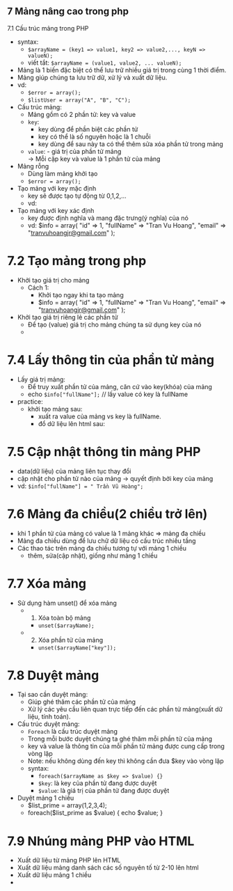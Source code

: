 ## 7 Mảng nâng cao trong php

7.1 Cấu trúc mảng trong PHP

- syntax:
  - `$arrayName = (key1 => value1, key2 => value2,..., keyN => valueN);`
  - viết tắt:
    `$arrayName = (value1, value2, ... valueN);`
- Mảng là 1 biến đặc biệt có thể lưu trữ nhiều giá trị trong cùng 1 thời điểm.
- Mảng giúp chúng ta lưu trữ dữ, xử lý và xuất dữ liệu.
- vd:
  - `$error = array();`
  - `$listUser = array("A", "B", "C");`
- Cấu trúc mảng:
  - Mảng gồm có 2 phần tử: key và value
  - `key`:
    - key dùng để phần biệt các phần tử
    - key có thể là số nguyên hoặc là 1 chuỗi
    - key dùng để sau này ta có thể thêm sửa xóa phần tử trong mảng
  - `value`: - giá trị của phần tử mảng  
    -> Mỗi cặp key và value là 1 phần tử của mảng
- Mảng rỗng
  - Dùng làm mảng khởi tạo
  - `$error = array();`
- Tạo mảng với key mặc định
  - key sẽ được tạo tự động từ 0,1,2,...
  - vd:
- Tạo mảng với key xác định
  - key được định nghĩa và mang đặc trưng(ý nghĩa) của nó
  - vd:
    $info = array(
    "id" => 1,
    "fullName" => "Tran Vu Hoang",
    "email" => "tranvuhoangjr@gmail.com"
    );

# 7.2 Tạo mảng trong php

- Khởi tạo giá trị cho mảng
  - Cách 1:
    - Khởi tạo ngay khi ta tạo mảng
    - $info = array(
      "id" => 1,
      "fullName" => "Tran Vu Hoang",
      "email" => "tranvuhoangjr@gmail.com"
      );
- Khởi tạo giá trị riêng lẻ các phần tử
  - Để tạo (value) giá trị cho mảng chúng ta sử dụng key của nó
  -

# 7.4 Lấy thông tin của phần tử mảng

- Lấy giá trị mảng:
  - Để truy xuất phần tử của mảng, căn cứ vào key(khóa) của mảng
  - echo `$info["fullName"];` // lấy value có key là fullName
- practice:
  - khởi tạo mảng sau:
    - xuất ra value của mảng vs key là fullName.
    - đổ dữ liệu lên html sau:

# 7.5 Cập nhật thông tin mảng PHP

- data(dữ liệu) của mảng liên tục thay đổi
- cập nhật cho phần tử nào của mảng -> quyết định bởi key của mảng
- vd: `$info["fullName"] = " Trần Vũ Hoàng";`

# 7.6 Mảng đa chiều(2 chiều trở lên)

- khi 1 phần tử của mảng có value là 1 mảng khác => mảng đa chiều
- Mảng đa chiều dùng để lưu chữ dữ liệu có cấu trúc nhiều tầng
- Các thao tác trên mảng đa chiều tương tự với mảng 1 chiều
  - thêm, sửa(cập nhật), giống như mảng 1 chiều

# 7.7 Xóa mảng

- Sử dụng hàm unset() để xóa mảng
  - 1. Xóa toàn bộ mảng
    - `unset($arrayName);`
  - 2. Xóa phần tử của mảng
    - `unset($arrayName["key"]);`

# 7.8 Duyệt mảng

- Tại sao cần duyệt mảng:
  - Giúp ghé thăm các phần tử của mảng
  - Xử lý các yêu cầu liên quan trực tiếp đến các phần tử mảng(xuất dữ liệu, tính toán).
- Cấu trúc duyệt mảng:
  - `Foreach` là cấu trúc duyệt mảng
  - Trong mỗi bước duyệt chúng ta ghé thăm mỗi phần tử của mảng
  - key và value là thông tin của mỗi phần tử mảng được cung cấp trong vòng lặp
  - Note: nếu không dùng đến key thì không cần đưa $key vào vòng lặp
  - syntax:
    - `foreach($arrayName as $key => $value) {}`
    - `$key`: là key của phần tử đang được duyệt
    - `$value`: là giá trị của phần tử đang được duyệt
- Duyệt mảng 1 chiều
  - $list_prime = array(1,2,3,4);
  - foreach($list_prime as $value) {
    echo $value;
    }
# 7.9 Nhúng mảng PHP vào HTML
- Xuất dữ liệu từ mảng PHP lên HTML
- Xuất dữ liệu mảng danh sách các số nguyên tố từ 2-10 lên html
- Xuất dữ liệu mảng 1 chiều 
- 
